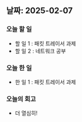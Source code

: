 ## 날짜: 2025-02-07

### 오늘 할 일
- 할 일 1 : 패킷 트레이서 과제
- 할 일 2 : 네트워크 공부

### 오늘 한 일
- 한 일 1 : 패킷 트레이서 과제

### 오늘의 회고
- 더 열심히!